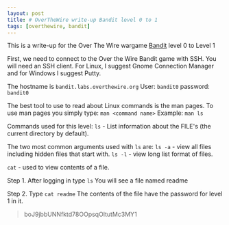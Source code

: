 ```yaml
---
layout: post
title: # OverTheWire write-up Bandit level 0 to 1
tags: [overthewire, bandit]
---
```


This is a write-up for the Over The Wire wargame [Bandit](https://overthewire.org/wargames/bandit/) level 0 to Level 1 

First, we need to connect to the Over the Wire Bandit game with SSH. You will need an SSH client. For Linux, I suggest Gnome Connection Manager and for Windows I suggest Putty.
<!--more-->
The hostname is ```bandit.labs.overthewire.org``` 
User: ```bandit0```
password: ```bandit0```

The best tool to use to read about Linux commands is the man pages. To use man pages you simply type: ```man <command name>```
Example: ```man ls```

Commands used for this level:
```ls```  - List information about the FILE's (the current directory by default).

The two most common  arguments used with ```ls``` are:
```ls -a``` - view all files including hidden files that start with.
```ls -l``` - view long list format of files.

```cat``` - used to view contents of a file.

Step 1.
 After logging in type ```ls```
 You will see a file named readme

Step 2.
  Type ```cat readme```
  The contents of the file have the password for level 1 in it.
   > boJ9jbbUNNfktd78OOpsqOltutMc3MY1